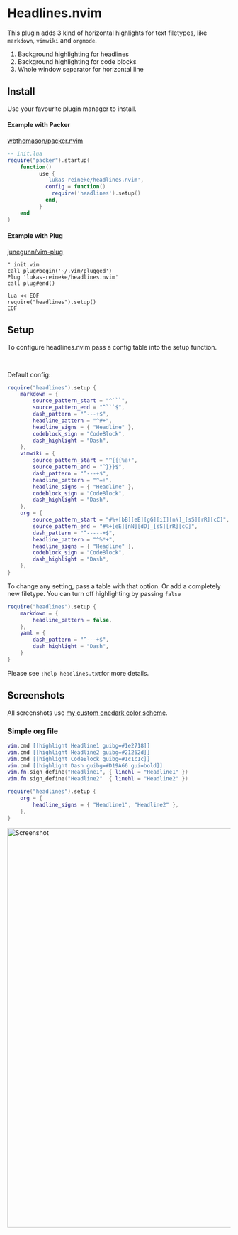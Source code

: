 # Headlines.nvim

This plugin adds 3 kind of horizontal highlights for text filetypes, like
`markdown`, `vimwiki` and `orgmode`.

1. Background highlighting for headlines
2. Background highlighting for code blocks
3. Whole window separator for horizontal line

## Install

Use your favourite plugin manager to install.

#### Example with Packer

[wbthomason/packer.nvim](https://github.com/wbthomason/packer.nvim)

```lua
-- init.lua
require("packer").startup(
    function()
          use {
            'lukas-reineke/headlines.nvim',
            config = function()
              require('headlines').setup()
            end,
          }
    end
)
```

#### Example with Plug

[junegunn/vim-plug](https://github.com/junegunn/vim-plug)

```vim
" init.vim
call plug#begin('~/.vim/plugged')
Plug 'lukas-reineke/headlines.nvim'
call plug#end()

lua << EOF
require("headlines").setup()
EOF
```

## Setup

To configure headlines.nvim pass a config table into the setup function.

<br>

Default config:

````lua
require("headlines").setup {
    markdown = {
        source_pattern_start = "^```",
        source_pattern_end = "^```$",
        dash_pattern = "^---+$",
        headline_pattern = "^#+",
        headline_signs = { "Headline" },
        codeblock_sign = "CodeBlock",
        dash_highlight = "Dash",
    },
    vimwiki = {
        source_pattern_start = "^{{{%a+",
        source_pattern_end = "^}}}$",
        dash_pattern = "^---+$",
        headline_pattern = "^=+",
        headline_signs = { "Headline" },
        codeblock_sign = "CodeBlock",
        dash_highlight = "Dash",
    },
    org = {
        source_pattern_start = "#%+[bB][eE][gG][iI][nN]_[sS][rR][cC]",
        source_pattern_end = "#%+[eE][nN][dD]_[sS][rR][cC]",
        dash_pattern = "^-----+$",
        headline_pattern = "^%*+",
        headline_signs = { "Headline" },
        codeblock_sign = "CodeBlock",
        dash_highlight = "Dash",
    },
}
````

To change any setting, pass a table with that option. Or add a completely new filetype.
You can turn off highlighting by passing `false`

```lua
require("headlines").setup {
    markdown = {
        headline_pattern = false,
    },
    yaml = {
        dash_pattern = "^---+$",
        dash_highlight = "Dash",
    }
}
```

Please see `:help headlines.txt`for more details.

## Screenshots

All screenshots use [my custom onedark color scheme](https://github.com/lukas-reineke/onedark.nvim).

### Simple org file

```lua
vim.cmd [[highlight Headline1 guibg=#1e2718]]
vim.cmd [[highlight Headline2 guibg=#21262d]]
vim.cmd [[highlight CodeBlock guibg=#1c1c1c]]
vim.cmd [[highlight Dash guibg=#D19A66 gui=bold]]
vim.fn.sign_define("Headline1", { linehl = "Headline1" })
vim.fn.sign_define("Headline2"  { linehl = "Headline2" })

require("headlines").setup {
    org = {
        headline_signs = { "Headline1", "Headline2" },
    },
}
```

<img width="900" src="https://i.imgur.com/0tLcXDv.jpg" alt="Screenshot" />

